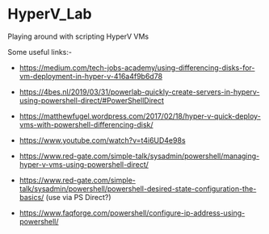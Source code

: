 # HyperV_Lab
Playing around with scripting HyperV VMs

Some useful links:-
* <https://medium.com/tech-jobs-academy/using-differencing-disks-for-vm-deployment-in-hyper-v-416a4f9b6d78>
* <https://4bes.nl/2019/03/31/powerlab-quickly-create-servers-in-hyperv-using-powershell-direct/#PowerShellDirect>
* <https://matthewfugel.wordpress.com/2017/02/18/hyper-v-quick-deploy-vms-with-powershell-differencing-disk/>
* <https://www.youtube.com/watch?v=t4i6UD4e98s>

* <https://www.red-gate.com/simple-talk/sysadmin/powershell/managing-hyper-v-vms-using-powershell-direct/>
* <https://www.red-gate.com/simple-talk/sysadmin/powershell/powershell-desired-state-configuration-the-basics/> (use via PS Direct?)
* <https://www.faqforge.com/powershell/configure-ip-address-using-powershell/>